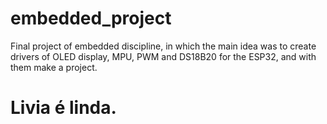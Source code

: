 # embedded_project

Final project of embedded discipline, in which the main idea was to create drivers of OLED display, MPU, PWM and DS18B20 for the ESP32, and with them make a project.
# Livia é linda.

